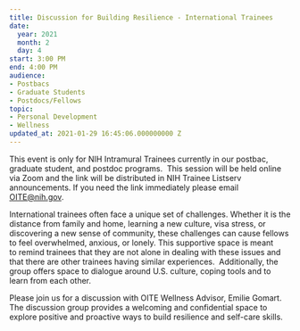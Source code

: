 ```yaml
---
title: Discussion for Building Resilience - International Trainees
date:
  year: 2021
  month: 2
  day: 4
start: 3:00 PM
end: 4:00 PM
audience:
- Postbacs
- Graduate Students
- Postdocs/Fellows
topic:
- Personal Development
- Wellness
updated_at: 2021-01-29 16:45:06.000000000 Z
---
```

<span>This event is
only for NIH Intramural Trainees currently in our postbac, graduate
student, and postdoc programs.  This session will be held online via
Zoom and the link will be distributed in NIH Trainee Listserv
announcements. If you need the link immediately please email
OITE@nih.gov. </span>

<span>International
trainees often face a unique set of challenges. Whether it is the
distance from family and home, learning a new culture, visa stress, or
discovering a new sense of community, these challenges can cause fellows
to feel overwhelmed, anxious, or lonely. This supportive space is meant
to remind trainees that they are not alone in dealing with these
issues and that there
are other trainees having similar experiences.  Additionally, the
group offers space to dialogue around U.S. culture, coping tools and to
learn from each other. </span>

<span>Please join us
for a discussion with OITE Wellness Advisor, Emilie Gomart. The
discussion group provides a welcoming and confidential space to explore
positive and proactive ways to build resilience and self-care
skills.</span>
